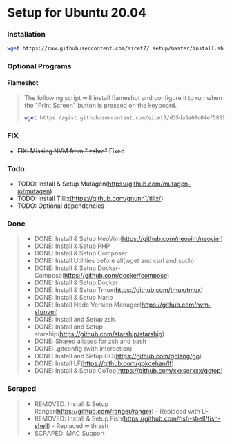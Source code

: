 # Setup for Ubuntu 20.04
### Installation
```bash
wget https://raw.githubusercontent.com/sicet7/.setup/master/install.sh -O- | sh
```

### Optional Programs

#### Flameshot
> The following script will install flameshot and configure it to run when the "Print Screen" button is pressed on the keyboard.
> ```bash 
> wget https://gist.githubusercontent.com/sicet7/d35da3a07c04ef5851d99f227a8651ae/raw/5db4557908b2c6f2cad065b155201e1b687d8eac/flameshot.sh -O- | sh
> ```

### FIX
* ~~FIX: Missing NVM from ".zshrc"~~ Fixed

### Todo
* TODO: Install & Setup Mutagen(https://github.com/mutagen-io/mutagen)
* TODO: Install Tillix(https://github.com/gnunn1/tilix/)
* TODO: Optional dependencies


### Done

> * DONE: Install & Setup NeoVim(https://github.com/neovim/neovim)
> * DONE: Install & Setup PHP
> * DONE: Install & Setup Composer
> * DONE: Install Utilities before all(wget and curl and such)
> * DONE: Install & Setup Docker-Compose(https://github.com/docker/compose)
> * DONE: Install & Setup Docker
> * DONE: Install & Setup Tmux(https://github.com/tmux/tmux)
> * DONE: Install & Setup Nano
> * DONE: Install Node Version Manager(https://github.com/nvm-sh/nvm)
> * DONE: Install and Setup zsh.
> * DONE: Install and Setup starship(https://github.com/starship/starship)
> * DONE: Shared aliases for zsh and bash
> * DONE: .gitconfig (with interaction)
> * DONE: Install and Setup GO(https://github.com/golang/go)
> * DONE: Install LF(https://github.com/gokcehan/lf)
> * DONE: Install & Setup GoTop(https://github.com/xxxserxxx/gotop)

### Scraped

> * REMOVED: Install & Setup Ranger(https://github.com/ranger/ranger) - Replaced with LF
> * REMOVED: Install & Setup Fish(https://github.com/fish-shell/fish-shell) - Replaced with zsh
> * SCRAPED: MAC Support

